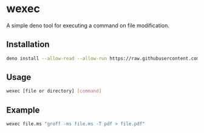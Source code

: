 # wexec

A simple deno tool for executing a command on file modification.

## Installation

```bash
deno install --allow-read --allow-run https://raw.githubusercontent.com/taigah/wexec/master/wexec.ts
```

## Usage

```bash
wexec [file or directory] [command]
```

## Example

```bash
wexec file.ms "groff -ms file.ms -T pdf > file.pdf"
```
